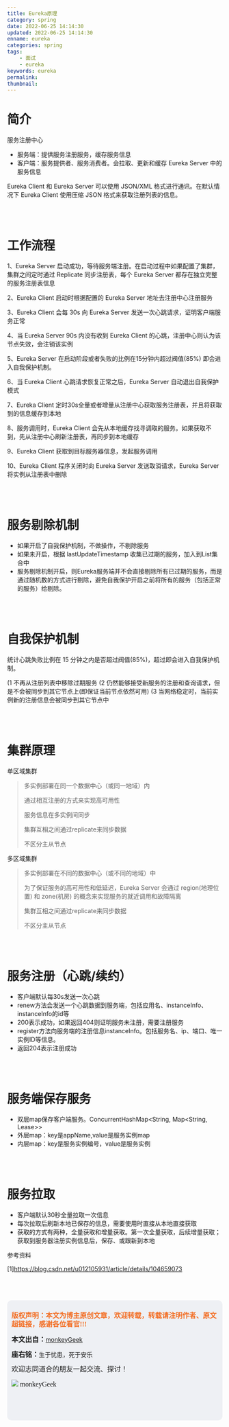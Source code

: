 ```yaml
---
title: Eureka原理
category: spring
date: 2022-06-25 14:14:30
updated: 2022-06-25 14:14:30
enname: eureka
categories: spring
tags:
	- 面试
	- eureka
keywords: eureka
permalink:
thumbnail:
---
```


# 简介

服务注册中心<!--more-->

- 服务端：提供服务注册服务，缓存服务信息
- 客户端：服务提供者、服务消费者。会拉取、更新和缓存 Eureka Server 中的服务信息

Eureka Client 和 Eureka Server 可以使用 JSON/XML 格式进行通讯。在默认情况下 Eureka Client 使用压缩 JSON 格式来获取注册列表的信息。

</br></br>

# 工作流程

1、Eureka Server 启动成功，等待服务端注册。在启动过程中如果配置了集群，集群之间定时通过 Replicate 同步注册表，每个 Eureka Server 都存在独立完整的服务注册表信息

2、Eureka Client 启动时根据配置的 Eureka Server 地址去注册中心注册服务

3、Eureka Client 会每 30s 向 Eureka Server 发送一次心跳请求，证明客户端服务正常

4、当 Eureka Server 90s 内没有收到 Eureka Client 的心跳，注册中心则认为该节点失效，会注销该实例

5、Eureka Server 在启动阶段或者失败的比例在15分钟内超过阀值(85%) 即会进入自我保护机制。

6、当 Eureka Client 心跳请求恢复正常之后，Eureka Server 自动退出自我保护模式

7、Eureka Client 定时30s全量或者增量从注册中心获取服务注册表，并且将获取到的信息缓存到本地

8、服务调用时，Eureka Client 会先从本地缓存找寻调取的服务。如果获取不到，先从注册中心刷新注册表，再同步到本地缓存

9、Eureka Client 获取到目标服务器信息，发起服务调用

10、Eureka Client 程序关闭时向 Eureka Server 发送取消请求，Eureka Server 将实例从注册表中删除

</br></br>

# 服务剔除机制

- 如果开启了自我保护机制，不做操作，不剔除服务
- 如果未开启，根据 lastUpdateTimestamp 收集已过期的服务，加入到List集合中
- 服务剔除机制开启，则Eureka服务端并不会直接剔除所有已过期的服务，而是通过随机数的方式进行剔除，避免自我保护开启之前将所有的服务（包括正常的服务）给剔除。

</br></br>

# 自我保护机制

统计心跳失败比例在 15 分钟之内是否超过阀值(85%)，超过即会进入自我保护机制。

(1 不再从注册列表中移除过期服务
(2 仍然能够接受新服务的注册和查询请求，但是不会被同步到其它节点上(即保证当前节点依然可用)
(3 当网络稳定时，当前实例新的注册信息会被同步到其它节点中

</br></br>

# 集群原理

单区域集群

> 多实例部署在同一个数据中心（或同一地域）内
>
> 通过相互注册的方式来实现高可用性
>
> 服务信息在多实例间同步
>
> 集群互相之间通过replicate来同步数据
>
> 不区分主从节点



多区域集群

> 多实例部署在不同的数据中心（或不同的地域）中
>
> 为了保证服务的高可用性和低延迟，Eureka Server 会通过 region(地理位置) 和 zone(机房) 的概念来实现服务的就近调用和故障隔离
>
> 集群互相之间通过replicate来同步数据
>
> 不区分主从节点



</br></br>

# 服务注册（心跳/续约）

- 客户端默认每30s发送一次心跳
- renew方法会发送一个心跳数据到服务端，包括应用名、instanceInfo、instanceInfo的id等
- 200表示成功，如果返回404则证明服务未注册，需要注册服务
- register方法向服务端的注册信息instanceInfo。包括服务名、ip、端口、唯一实例ID等信息。
- 返回204表示注册成功

</br></br>

# 服务端保存服务

- 双层map保存客户端服务。ConcurrentHashMap<String, Map<String, Lease<InstanceInfo>>>
- 外层map：key是appName,value是服务实例map
- 内层map：key是服务实例编号，value是服务实例

</br></br>

# 服务拉取

- 客户端默认30秒全量拉取一次信息
- 每次拉取后刷新本地已保存的信息，需要使用时直接从本地直接获取
- 获取的方式有两种，全量获取和增量获取。第一次全量获取，后续增量获取；获取到服务器注册实例信息后，保存、或跟新到本地



参考资料

[1]https://blog.csdn.net/u012105931/article/details/104659073



</br>

</br>

</br>

<script>
var _hmt = _hmt || [];
(function() {
  var hm = document.createElement("script");
  hm.src = "https://hm.baidu.com/hm.js?2f798e6b269c8a40f12bef25d7f1876d";
  var s = document.getElementsByTagName("script")[0]; 
  s.parentNode.insertBefore(hm, s);
})();
</script>

<div style="height:260px; background-color:rgb(238,240,244); padding:10px;border-radius:10px;">
    <p style="color:#f36c21;font:bold 16px/20px 'kaiTi';">
      版权声明：本文为博主原创文章，欢迎转载，转载请注明作者、原文超链接，感谢各位看官!!!
    </p>
    <p>
      <span style="font:bold 16px/20px 'kaiTi';">本文出自：</span><a href="https://monkeyGeek369.github.io">monkeyGeek</a> 
    </p>
    <p>
      <span style="font:bold 16px/20px 'kaiTi';">座右铭：</span><span>生于忧患，死于安乐</span> 
    </p>
    <p>
      <span style="font:16px/20px 'kaiTi';">欢迎志同道合的朋友一起交流、探讨！</span> 
    </p>
    <img style="height:auto; width:auto;flot:left;" src="../../../../image/monkey64.png" /><span style="font:16px/20px 'kaiTi';flot:left;">   monkeyGeek</span>


